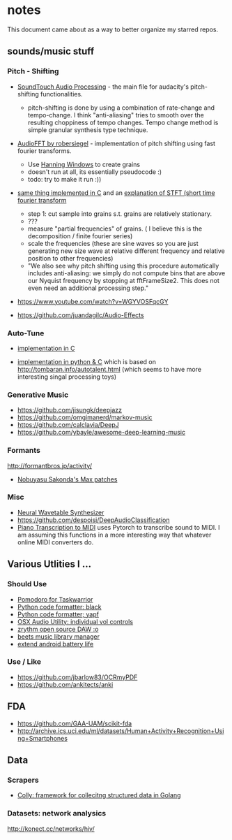# notes
This document came about as a way to better organize my starred repos. 

## sounds/music  stuff
### Pitch - Shifting

* [SoundTouch Audio Processing](https://gitlab.com/soundtouch/soundtouch/-/blob/master/include/SoundTouch.h) - the main file for audacity's pitch-shifting functionalities.
  - pitch-shifting is done by using a combination of rate-change and tempo-change. I think "anti-aliasing" tries to smooth over the resulting choppiness of tempo changes. Tempo change method is simple granular synthesis type technique.

* [AudioFFT by robersiegel](https://github.com/robertsiegel/AudioFFT) - implementation of pitch shifting using fast fourier transforms.
    *   Use [Hanning Windows](https://numpy.org/doc/stable/reference/generated/numpy.hanning.html) to create grains
    *   doesn't run  at all, its essentially pseudocode :)
    *   todo: try to make it run :))
* [same thing implemented in C](https://sites.google.com/site/mikescoderama/pitch-shifting) and an [explanation of STFT (short time fourier transform](http://blogs.zynaptiq.com/bernsee/pitch-shifting-using-the-ft/)
    * step 1: cut sample into grains s.t. grains are relatively stationary.
    * ???
    * measure "partial frequencies" of grains. ( I believe this is the decomposition / finite fourier series)
    * scale the frequencies (these are sine waves so you are just generating new size wave at relative different frequency and relative position to other frequencies)
    * "We also see why pitch shifting using this procedure automatically includes anti-aliasing: we simply do not compute bins that are above our Nyquist frequency by stopping at fftFrameSize2. This does not even need an additional processing step."

* https://www.youtube.com/watch?v=WGYVOSFqcGY
* https://github.com/juandagilc/Audio-Effects


### Auto-Tune

* [implementation in C](https://github.com/dot-operator/Auto-Tuner)

* [implementation in python & C](https://github.com/ederwander/PyAutoTune) which is based on http://tombaran.info/autotalent.html (which seems to have more interesting singal processing toys)

### Generative Music

* https://github.com/jisungk/deepjazz
* https://github.com/omgimanerd/markov-music
* https://github.com/calclavia/DeepJ
* https://github.com/ybayle/awesome-deep-learning-music


### Formants

http://formantbros.jp/activity/

* [Nobuyasu Sakonda's Max patches](http://formantbros.jp/sako/download.html)

### Misc
* [Neural Wavetable Synthesizer](https://github.com/RichardYang40148/Neural_Wavetable_Synthesizer)
* https://github.com/despoisj/DeepAudioClassification
* [Piano Transcription to MIDI](https://github.com/bytedance/piano_transcription) uses Pytorch to transcribe sound to MIDI. I am assuming this functions in a more interesting way that whatever online MIDI converters do.

## Various Utlities I ...
### Should Use
* [Pomodoro for Taskwarrior](https://github.com/coddingtonbear/taskwarrior-pomodoro)
* [Python code formatter: black](https://github.com/psf/black)
* [Python code formatter; yapf](https://github.com/google/yapf)
* [OSX Audio Utility: individual vol controls](https://github.com/kyleneideck/BackgroundMusic)
* [zrythm open source DAW :o ](https://github.com/zrythm/zrythm)
* [beets music library manager](https://github.com/beetbox/beets)
* [extend android battery life](https://github.com/VR-25/acc)

### Use / Like
* https://github.com/jbarlow83/OCRmyPDF
* https://github.com/ankitects/anki

## FDA
* https://github.com/GAA-UAM/scikit-fda
* http://archive.ics.uci.edu/ml/datasets/Human+Activity+Recognition+Using+Smartphones


## Data
### Scrapers
 * [Colly: framework for collecitng structured data in Golang](https://github.com/gocolly/colly)

### Datasets: network analysics
http://konect.cc/networks/hiv/

